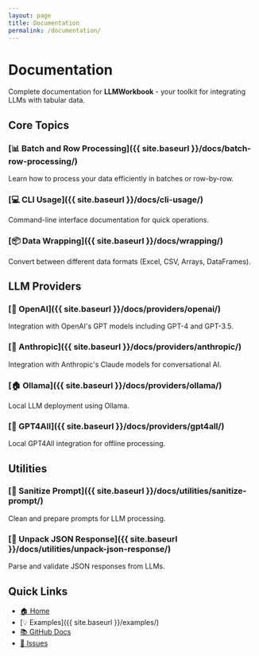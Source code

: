 ```yaml
---
layout: page
title: Documentation
permalink: /documentation/
---
```


# Documentation

Complete documentation for **LLMWorkbook** - your toolkit for integrating LLMs with tabular data.

## Core Topics

### [📊 Batch and Row Processing]({{ site.baseurl }}/docs/batch-row-processing/)
Learn how to process your data efficiently in batches or row-by-row.

### [💻 CLI Usage]({{ site.baseurl }}/docs/cli-usage/)
Command-line interface documentation for quick operations.

### [📦 Data Wrapping]({{ site.baseurl }}/docs/wrapping/)
Convert between different data formats (Excel, CSV, Arrays, DataFrames).

## LLM Providers

### [🤖 OpenAI]({{ site.baseurl }}/docs/providers/openai/)
Integration with OpenAI's GPT models including GPT-4 and GPT-3.5.

### [🧠 Anthropic]({{ site.baseurl }}/docs/providers/anthropic/)
Integration with Anthropic's Claude models for conversational AI.

### [🏠 Ollama]({{ site.baseurl }}/docs/providers/ollama/)
Local LLM deployment using Ollama.

### [🔧 GPT4All]({{ site.baseurl }}/docs/providers/gpt4all/)
Local GPT4All integration for offline processing.

## Utilities

### [🧹 Sanitize Prompt]({{ site.baseurl }}/docs/utilities/sanitize-prompt/)
Clean and prepare prompts for LLM processing.

### [📄 Unpack JSON Response]({{ site.baseurl }}/docs/utilities/unpack-json-response/)
Parse and validate JSON responses from LLMs.

## Quick Links

- [🏠 Home](/)
- [💡 Examples]({{ site.baseurl }}/examples/)
- [📚 GitHub Docs](https://github.com/aryadhruv/LLMWorkbook/tree/main/docs)
- [🐛 Issues](https://github.com/aryadhruv/LLMWorkbook/issues)
